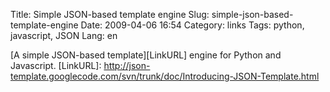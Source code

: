 Title: Simple JSON-based template engine
Slug: simple-json-based-template-engine
Date: 2009-04-06 16:54
Category: links
Tags: python, javascript, JSON
Lang: en

[A simple JSON-based template][LinkURL] engine for Python and Javascript.
[LinkURL]: http://json-template.googlecode.com/svn/trunk/doc/Introducing-JSON-Template.html